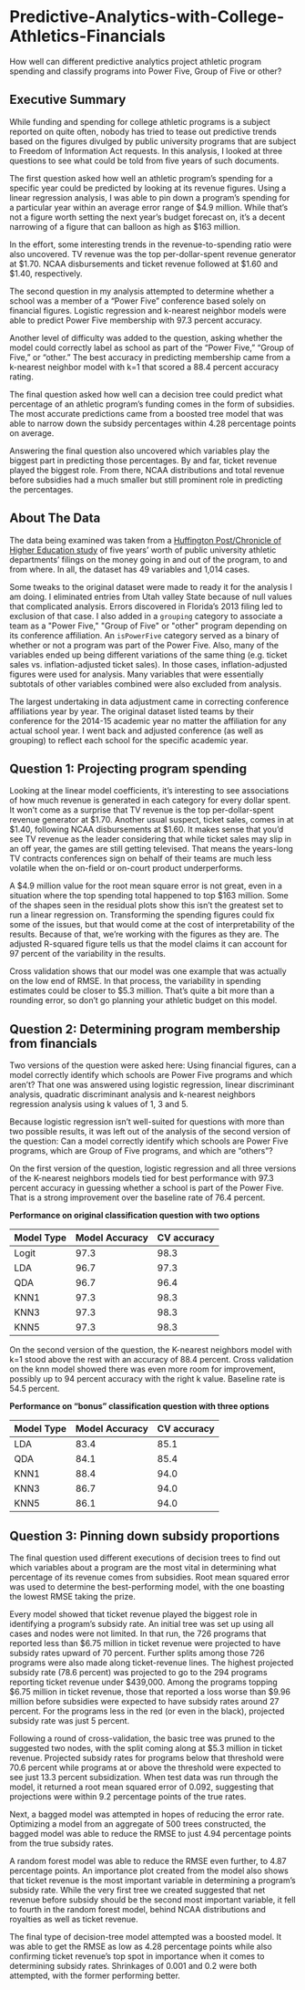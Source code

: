# Predictive-Analytics-with-College-Athletics-Financials
How well can different predictive analytics project athletic program spending and classify programs into Power Five, Group of Five or other?

## Executive Summary
While funding and spending for college athletic programs is a subject reported on quite often, nobody has tried to tease out predictive trends based on the figures divulged by public university programs that are subject to Freedom of Information Act requests. In this analysis, I looked at three questions to see what could be told from five years of such documents.

The first question asked how well an athletic program’s spending for a specific year could be predicted by looking at its revenue figures.  Using a linear regression analysis, I was able to pin down a program’s spending for a particular year within an average error range of $4.9 million. While that’s not a figure worth setting the next year’s budget forecast on, it’s a decent narrowing of a figure that can balloon as high as $163 million.

In the effort, some interesting trends in the revenue-to-spending ratio were also uncovered. TV revenue was the top per-dollar-spent revenue generator at $1.70. NCAA disbursements and ticket revenue followed at $1.60 and $1.40, respectively.

The second question in my analysis attempted to determine whether a school was a member of a “Power Five” conference based solely on financial figures. Logistic regression and k-nearest neighbor models were able to predict Power Five membership with 97.3 percent accuracy.

Another level of difficulty was added to the question, asking whether the model could correctly label as school as part of the “Power Five,” “Group of Five,” or “other.” The best accuracy in predicting membership came from a k-nearest neighbor model with k=1 that scored a 88.4 percent accuracy rating.

The final question asked how well can a decision tree could predict what percentage of an athletic program’s funding comes in the form of subsidies. The most accurate predictions came from a boosted tree model that was able to narrow down the subsidy percentages within 4.28 percentage points on average.

Answering the final question also uncovered which variables play the biggest part in predicting those percentages. By and far, ticket revenue played the biggest role. From there, NCAA distributions and total revenue before subsidies had a much smaller but still prominent role in predicting the percentages.
 
## About The Data

The data being examined was taken from a [Huffington Post/Chronicle of Higher Education study](https://projects.huffingtonpost.com/projects/ncaa/sports-at-any-cost) of five years’ worth of public university athletic departments’ filings on the money going in and out of the program, to and from where. In all, the dataset has 49 variables and 1,014 cases.

Some tweaks to the original dataset were made to ready it for the analysis I am doing. I eliminated entries from Utah valley State because of null values that complicated analysis. Errors discovered in Florida’s 2013 filing led to exclusion of that case. I also added in a `grouping` category to associate a team as a "Power Five," "Group of Five" or "other" program depending on its conference affiliation. An `isPowerFive` category served as a binary of whether or not a program was part of the Power Five. Also, many of the variables ended up being different variations of the same thing (e.g. ticket sales vs. inflation-adjusted ticket sales). In those cases, inflation-adjusted figures were used for analysis. Many variables that were essentially subtotals of other variables combined were also excluded from analysis. 

The largest undertaking in data adjustment came in correcting conference affiliations year by year. The original dataset listed teams by their conference for the 2014-15 academic year no matter the affiliation for any actual school year. I went back and adjusted conference (as well as grouping) to reflect each school for the specific academic year.

## Question 1: Projecting program spending

Looking at the linear model coefficients, it’s interesting to see associations of how much revenue is generated in each category for every dollar spent.  It won’t come as a surprise that TV revenue is the top per-dollar-spent revenue generator at $1.70. Another usual suspect, ticket sales, comes in at $1.40, following NCAA disbursements at $1.60. It makes sense that you’d see TV revenue as the leader considering that while ticket sales may slip in an off year, the games are still getting televised. That means the years-long TV contracts conferences sign on behalf of their teams are much less volatile when the on-field or on-court product underperforms.

A $4.9 million value for the root mean square error is not great, even in a situation where the top spending total happened to top $163 million. Some of the shapes seen in the residual plots show this isn’t the greatest set to run a linear regression on. Transforming the spending figures could fix some of the issues, but that would come at the cost of interpretability of the results. Because of that, we’re working with the figures as they are. The adjusted R-squared figure tells us that the model claims it can account for 97 percent of the variability in the results.

Cross validation shows that our model was one example that was actually on the low end of RMSE. In that process, the variability in spending estimates could be closer to $5.3 million. That’s quite a bit more than a rounding error, so don’t go planning your athletic budget on this model.

## Question 2: Determining program membership from financials

Two versions of the question were asked here: Using financial figures, can a model correctly identify which schools are Power Five programs and which aren’t? That one was answered using logistic regression, linear discriminant analysis, quadratic discriminant analysis and k-nearest neighbors regression analysis using k values of 1, 3 and 5.

Because logistic regression isn’t well-suited for questions with more than two possible results, it was left out of the analysis of the second version of the question: Can a model correctly identify which schools are Power Five programs, which are Group of Five programs, and which are “others”?

On the first version of the question, logistic regression and all three versions of the K-nearest neighbors models tied for best performance with 97.3 percent accuracy in guessing whether a school is part of the Power Five. That is a strong improvement over the baseline rate of 76.4 percent.  

**Performance on original classification question with two options**

| Model Type | Model	Accuracy | CV accuracy |
| ---------- | --------------- | ----------- |
| Logit | 97.3 | 98.3 |
| LDA | 96.7 | 97.3 |
| QDA | 96.7 | 96.4 |
| KNN1 | 97.3 | 98.3 |
| KNN3 | 97.3 | 98.3 |
| KNN5 | 97.3 | 98.3 |

On the second version of the question, the K-nearest neighbors model with k=1 stood above the rest with an accuracy of 88.4 percent. Cross validation on the knn model showed there was even more room for improvement, possibly up to 94 percent accuracy with the right k value. Baseline rate is 54.5 percent.

**Performance on “bonus” classification question with three options**

| Model Type | Model	Accuracy | CV accuracy |
| ---------- | --------------- | ----------- |
| LDA | 83.4 | 85.1 |
| QDA | 84.1 | 85.4 |
| KNN1 | 88.4 | 94.0 |
| KNN3 | 86.7 | 94.0 |
| KNN5 | 86.1 | 94.0 |

## Question 3: Pinning down subsidy proportions

The final question used different executions of decision trees to find out which variables about a program are the most vital in determining what percentage of its revenue comes from subsidies. Root mean squared error was used to determine the best-performing model, with the one boasting the lowest RMSE taking the prize.

Every model showed that ticket revenue played the biggest role in identifying a program’s subsidy rate. An initial tree was set up using all cases and nodes were not limited. In that run, the 726 programs that reported less than $6.75 million in ticket revenue were projected to have subsidy rates upward of 70 percent.  Further splits among those 726 programs were also made along ticket-revenue lines. The highest projected subsidy rate (78.6 percent) was projected to go to the 294 programs reporting ticket revenue under $439,000. Among the programs topping $6.75 million in ticket revenue, those that reported a loss worse than $9.96 million before subsidies were expected to have subsidy rates around 27 percent. For the programs less in the red (or even in the black), projected subsidy rate was just 5 percent.

Following a round of cross-validation, the basic tree was pruned to the suggested two nodes, with the split coming along at $5.3 million in ticket revenue. Projected subsidy rates for programs below that threshold were 70.6 percent while programs at or above the threshold were expected to see just 13.3 percent subsidization. When test data was run through the model, it returned a root mean squared error of 0.092, suggesting that projections were within 9.2 percentage points of the true rates.

Next, a bagged model was attempted in hopes of reducing the error rate. Optimizing a model from an aggregate of 500 trees constructed, the bagged model was able to reduce the RMSE to just 4.94 percentage points from the true subsidy rates. 
 
A random forest model was able to reduce the RMSE even further, to 4.87 percentage points. An importance plot created from the model also shows that ticket revenue is the most important variable in determining a program’s subsidy rate. While the very first tree we created suggested that net revenue before subsidy should be the second most important variable, it fell to fourth in the random forest model, behind NCAA distributions and royalties as well as ticket revenue.

The final type of decision-tree model attempted was a boosted model. It was able to get the RMSE as low as 4.28 percentage points while also confirming ticket revenue’s top spot in importance when it comes to determining subsidy rates. Shrinkages of 0.001 and 0.2 were both attempted, with the former performing better.
